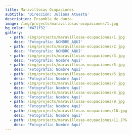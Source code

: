 ```yaml
---
title: Maravillosas Ocupaciones
subtitle: 'Dirección: Juliana Atuesta'
description: Ensamble de danza.
image: /img/projects/maravillosas-ocupaciones/1.jpg
bg_color: '#471f32'
gallery:
  - path: /img/projects/maravillosas-ocupaciones/1.jpg
    desc: 'Fotografía: NOMBRE_AQUI'
  - path: /img/projects/maravillosas-ocupaciones/2.jpg
    desc: 'Fotografía: NOMBRE_AQUI'
  - path: /img/projects/maravillosas-ocupaciones/3.jpg
    desc: 'Fotografía: Nombre Aquí'
  - path: /img/projects/maravillosas-ocupaciones/5.jpg
    desc: 'Fotografía: Nombre Aquí'
  - path: /img/projects/maravillosas-ocupaciones/6.jpg
    desc: 'Fotografía: Nombre Aquí'
  - path: /img/projects/maravillosas-ocupaciones/7.jpg
    desc: 'Fotografía: Nombre Aquí'
  - path: /img/projects/maravillosas-ocupaciones/8.jpg
    desc: 'Fotografía: Nombre Aquí'
  - path: /img/projects/maravillosas-ocupaciones/9.jpg
    desc: 'Fotografía: Nombre Aquí'
  - path: /img/projects/maravillosas-ocupaciones/10.jpg
    desc: 'Fotografía: Nombre aquí'
  - path: /img/projects/maravillosas-ocupaciones/11.JPG
    desc: 'Fotografía: Nombre Aquí'
---
```


